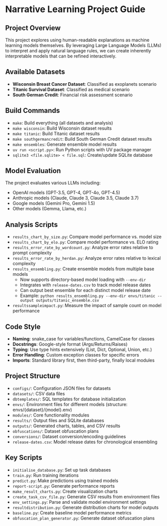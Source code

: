 # Narrative Learning Project Guide

## Project Overview
This project explores using human-readable explanations as machine learning models themselves. By leveraging Large Language Models (LLMs) to interpret and apply natural language rules, we can create inherently interpretable models that can be refined interactively.

## Available Datasets
- **Wisconsin Breast Cancer Dataset**: Classified as exoplanets scenario
- **Titanic Survival Dataset**: Classified as medical scenario
- **South German Credit**: Financial risk assessment scenario

## Build Commands
- `make`: Build everything (all datasets and analysis)
- `make wisconsin`: Build Wisconsin dataset results
- `make titanic`: Build Titanic dataset results
- `make southgermancredit`: Build South German Credit dataset results
- `make ensembles`: Generate ensemble model results
- `uv run <script.py>`: Run Python scripts with UV package manager
- `sqlite3 <file.sqlite> < file.sql`: Create/update SQLite database

## Model Evaluation
The project evaluates various LLMs including:
- OpenAI models (GPT-3.5, GPT-4, GPT-4o, GPT-4.5)
- Anthropic models (Claude, Claude 3, Claude 3.5, Claude 3.7)
- Google models (Gemini Pro, Gemini 1.5)
- Other models (Gemma, Llama, etc.)

## Analysis Scripts
- `results_chart_by_size.py`: Compare model performance vs. model size
- `results_chart_by_elo.py`: Compare model performance vs. ELO rating
- `results_error_rate_by_wordcount.py`: Analyze error rates relative to prompt complexity
- `results_error_rate_by_herdan.py`: Analyze error rates relative to lexical complexity
- `results_ensembling.py`: Create ensemble models from multiple base models
  - Now supports directory-based model loading with `--env-dir`
  - Integrates with `release-dates.csv` to track model release dates
  - Can output best ensemble for each distinct model release date
  - Example: `python results_ensembling.py --env-dir envs/titanic --output outputs/titanic_ensemble.csv`
- `resultssampleimpact.py`: Measure the impact of sample count on model performance

## Code Style
- **Naming**: snake_case for variables/functions, CamelCase for classes
- **Docstrings**: Google-style format (Args/Returns/Raises)
- **Typing**: Use type hints extensively (List, Dict, Optional, Union, etc.)
- **Error Handling**: Custom exception classes for specific errors
- **Imports**: Standard library first, then third-party, finally local modules

## Project Structure
- `configs/`: Configuration JSON files for datasets
- `datasets/`: CSV data files
- `dbtemplates/`: SQL templates for database initialization
- `envs/`: Environment files for different models (structure: envs/{dataset}/{model}.env)
- `modules/`: Core functionality modules
- `results/`: Output files and SQLite databases
- `outputs/`: Generated charts, tables, and CSV results
- `obfuscations/`: Dataset obfuscation plans
- `conversions/`: Dataset conversion/encoding guidelines
- `release-dates.csv`: Model release dates for chronological ensembling

## Key Scripts
- `initialise_database.py`: Set up task databases
- `train.py`: Run training iterations
- `predict.py`: Make predictions using trained models
- `report-script.py`: Generate performance reports
- `make_result_charts.py`: Create visualization charts
- `create_task_csv_file.py`: Generate CSV results from environment files
- `env_settings.py`: Parse and validate model environment settings
- `resultdistribution.py`: Generate distribution charts for model outputs
- `baseline.py`: Create baseline model performance metrics
- `obfuscation_plan_generator.py`: Generate dataset obfuscation plans